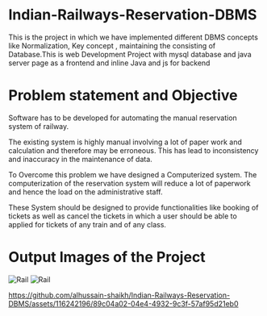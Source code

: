 # Indian-Railways-Reservation-DBMS
This is the project in which we have implemented different DBMS concepts like Normalization, Key concept , maintaining the consisting of Database.This is web Development Project with mysql database and java server page as a frontend and inline Java and js for backend

# Problem statement and Objective 
Software has to be developed for automating the manual reservation system of railway.

The existing system is highly manual involving a lot of paper work and calculation and therefore may be erroneous. This has lead to inconsistency and inaccuracy in the maintenance of data. 

To Overcome this problem we have designed a Computerized system. The computerization of the reservation system will reduce a lot of paperwork and hence the load on the administrative staff.

These System should be designed to provide functionalities like booking of tickets as well as cancel the tickets in which a user should be able to applied for tickets of any train and of any class.

# Output Images of the Project

![Rail](https://github.com/alhussain-shaikh/Indian-Railways-Reservation-DBMS/assets/116242196/d4773ec1-0894-4105-ac30-b96cf10720b0)
![Rail](https://github.com/alhussain-shaikh/Indian-Railways-Reservation-DBMS/assets/116242196/a9a7b54c-3217-40b0-ab85-560a440acec4)


https://github.com/alhussain-shaikh/Indian-Railways-Reservation-DBMS/assets/116242196/89c04a02-04e4-4932-9c3f-57af95d21eb0

